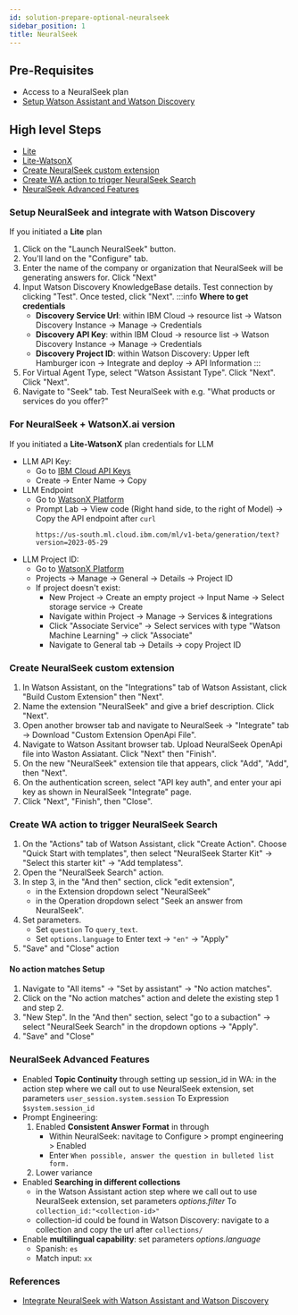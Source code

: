 ```yaml
---
id: solution-prepare-optional-neuralseek
sidebar_position: 1
title: NeuralSeek
---
```

## Pre-Requisites
- Access to a NeuralSeek plan
- [Setup Watson Assistant and Watson Discovery](/docs/3-Create/Prepare/Core%20Components.md)
## High level Steps
- [Lite](#setup-NS-lite)
- [Lite-WatsonX](#setup-NS-watsonx)
- [Create NeuralSeek custom extension](#create-neuralseek-custom-extension)
- [Create WA action to trigger NeuralSeek Search](#create-wa-action-to-trigger-neuralseek-search)
- [NeuralSeek Advanced Features](#neuralseek-advanced-features)

### Setup NeuralSeek and integrate with Watson Discovery<a name="setup-NS-lite"></a>

If you initiated a **Lite** plan
1. Click on the "Launch NeuralSeek" button.
1. You'll land on the "Configure" tab. 
1. Enter the name of the company or organization that NeuralSeek will be generating answers for. Click "Next"
1. Input Watson Discovery KnowledgeBase details. Test connection by clicking "Test". Once tested, click "Next".
    :::info
    **Where to get credentials**
    - **Discovery Service Url**: within IBM Cloud -> resource list -> Watson Discovery Instance -> Manage -> Credentials
    - **Discovery API Key**: within IBM Cloud -> resource list -> Watson Discovery Instance -> Manage -> Credentials
    - **Discovery Project ID**: within Watson Discovery: Upper left Hamburger icon -> Integrate and deploy -> 
    API Information
    :::
1. For Virtual Agent Type, select "Watson Assistant Type". Click "Next". Click "Next". 
1. Navigate to "Seek" tab. Test NeuralSeek with e.g. "What products or services do you offer?"

### For NeuralSeek + WatsonX.ai version <a name="setup-NS-watsonx"></a>
If you initiated a **Lite-WatsonX** plan
credentials for LLM
- LLM API Key: 
    - Go to [IBM Cloud API Keys](https://cloud.ibm.com/iam/apikeys)
    - Create -> Enter Name -> Copy
- LLM Endpoint
    - Go to [WatsonX Platform](https://dataplatform.cloud.ibm.com/wx/home?context=wx)
    - Prompt Lab -> View code (Right hand side, to the right of Model) -> Copy the API endpoint after `curl`
        ```
        https://us-south.ml.cloud.ibm.com/ml/v1-beta/generation/text?version=2023-05-29
        ```
- LLM Project ID: 
    - Go to [WatsonX Platform](https://dataplatform.cloud.ibm.com/wx/home?context=wx)
    - Projects -> Manage -> General -> Details -> Project ID
    - If project doesn't exist:
        - New Project -> Create an empty project -> Input Name -> Select storage service -> Create
        - Navigate within Project -> Manage -> Services & integrations
        - Click "Associate Service" -> Select services with type "Watson Machine Learning" -> click "Associate"
        - Navigate to General tab -> Details -> copy Project ID
    
### Create NeuralSeek custom extension <a name="create-neuralseek-custom-extension"></a>
1. In Watson Assistant, on the "Integrations" tab of Watson Assistant, click "Build Custom Extension" then "Next".
2. Name the extension "NeuralSeek" and give a brief description. Click "Next".
3. Open another browser tab and navigate to NeuralSeek -> "Integrate" tab -> Download "Custom Extension OpenApi File".
4. Navigate to Watson Assitant browser tab. Upload NeuralSeek OpenApi file into Waston Assiatant. Click "Next" then "Finish".
5. On the new "NeuralSeek" extension tile that appears, click "Add", "Add", then "Next".
6. On the authentication screen, select "API key auth", and enter your api key as shown in NeuralSeek "Integrate" page.
7. Click "Next", "Finish", then "Close".



### Create WA action to trigger NeuralSeek Search <a name="create-wa-action-to-trigger-neuralseek-search"></a>
1. On the "Actions" tab of Watson Assistant, click "Create Action". Choose "Quick Start with templates", then select  "NeuralSeek Starter Kit" -> "Select this starter kit" -> "Add templatess".
1. Open the "NeuralSeek Search" action.
1. In step 3, in the "And then" section, click "edit extension", 
    - in the Extension dropdown select "NeuralSeek"
    - in the Operation dropdown select "Seek an answer from NeuralSeek".
1. Set parameters. 
    - Set `question` To `query_text`. 
    - Set `options.language` to Enter text ->  `"en"` -> "Apply"
1. "Save" and "Close" action
#### No action matches Setup
1. Navigate to "All items" -> "Set by assistant" -> "No action matches".
1. Click on the "No action matches" action and delete the existing step 1 and step 2. 
1. "New Step". In the "And then" section, select "go to a subaction"  -> select "NeuralSeek Search" in the dropdown options -> "Apply".
1. "Save" and "Close"

### NeuralSeek Advanced Features<a name="neuralseek-advanced-features"></a>
- Enabled **Topic Continuity** through setting up session_id in WA: in the action step where we call out to use NeuralSeek extension, set parameters `user_session.system.session` To Expression `$system.session_id`
- Prompt Engineering:
    1. Enabled **Consistent Answer Format** in through 
        - Within NeuralSeek: navitage to Configure > prompt engineering > Enabled
        - Enter `When possible, answer the question in bulleted list form.`
    2. Lower variance 
- Enabled **Searching in different collections**
    - in the Watson Assistant action step where we call out to use NeuralSeek extension, set parameters *options.filter* To `collection_id:"<collection-id>"`
    - collection-id could be found in Watson Discovery: navigate to a collection and copy the url after `collections/`
- Enable **multilingual capability**: set parameters *options.language*
    - Spanish: `es`
    - Match input: `xx`

### References
- [Integrate NeuralSeek with Watson Assistant and Watson Discovery](https://developer.ibm.com/tutorials/integrate-neuralseek-with-watson-assistant-and-watson-discovery/)